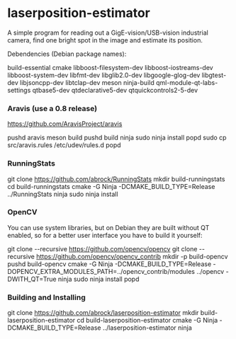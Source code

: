 # laserposition-estimator
A simple program for reading out a GigE-vision/USB-vision industrial camera, find one bright spot in the image and estimate its position.

Debendencies (Debian package names):

build-essential
cmake
libboost-filesystem-dev
libboost-iostreams-dev
libboost-system-dev
libfmt-dev
libglib2.0-dev
libgoogle-glog-dev
libgtest-dev
libjsoncpp-dev
libtclap-dev
meson
ninja-build
qml-module-qt-labs-settings
qtbase5-dev
qtdeclarative5-dev
qtquickcontrols2-5-dev

### Aravis (use a 0.8 release) ###

https://github.com/AravisProject/aravis

pushd aravis
meson build
pushd build
ninja
sudo ninja install
popd
sudo cp src/aravis.rules /etc/udev/rules.d
popd


### RunningStats ###

git clone https://github.com/abrock/RunningStats
mkdir build-runningstats
cd build-runningstats
cmake -G Ninja -DCMAKE_BUILD_TYPE=Release ../RunningStats
ninja
sudo ninja install

### OpenCV ###

You can use system libraries, but on Debian they are built without QT enabled, so for a better user interface you have to build it yourself:

git clone --recursive https://github.com/opencv/opencv
git clone --recursive https://github.com/opencv/opencv_contrib
mkdir -p build-opencv
pushd build-opencv
cmake -G Ninja -DCMAKE_BUILD_TYPE=Release -DOPENCV_EXTRA_MODULES_PATH=../opencv_contrib/modules ../opencv -DWITH_QT=True
ninja
sudo ninja install
popd

### Building and Installing ###

git clone https://github.com/abrock/laserposition-estimator
mkdir build-laserposition-estimator
cd build-laserposition-estimator
cmake -G Ninja -DCMAKE_BUILD_TYPE=Release ../laserposition-estimator
ninja
